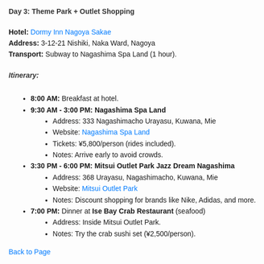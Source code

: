 <html>
<head>
    <title>Day 3</title>
    <style>
        body {
            font-family: Arial, sans-serif;
            line-height: 1.6;
            margin: 20px;
        }
        h4, h5 {
            color: #333;
        }
        ul {
            list-style-type: disc;
            margin-left: 20px;
        }
        a {
            color: #007BFF;
            text-decoration: none;
        }
        a:hover {
            text-decoration: underline;
        }
    </style>
</head>
<body>
    <div>
        <h4><strong>Day 3: Theme Park + Outlet Shopping</strong></h4>
        <p><strong>Hotel:</strong> <a href="https://www.hotespa.net/hotels/nagoya_sakae/">Dormy Inn Nagoya Sakae</a><br>
        <strong>Address:</strong> 3-12-21 Nishiki, Naka Ward, Nagoya<br>
        <strong>Transport:</strong> Subway to Nagashima Spa Land (1 hour).</p>
        <h5>Itinerary:</h5>
        <ul>
            <li><strong>8:00 AM:</strong> Breakfast at hotel.</li>
            <li><strong>9:30 AM - 3:00 PM:</strong> <strong>Nagashima Spa Land</strong>
                <ul>
                    <li>Address: 333 Nagashimacho Urayasu, Kuwana, Mie</li>
                    <li>Website: <a href="https://www.nagashima-onsen.co.jp/resort/">Nagashima Spa Land</a></li>
                    <li>Tickets: ¥5,800/person (rides included).</li>
                    <li>Notes: Arrive early to avoid crowds.</li>
                </ul>
            </li>
            <li><strong>3:30 PM - 6:00 PM:</strong> <strong>Mitsui Outlet Park Jazz Dream Nagashima</strong>
                <ul>
                    <li>Address: 368 Urayasu, Nagashimacho, Kuwana, Mie</li>
                    <li>Website: <a href="https://www.31op.com/nagashima/en/">Mitsui Outlet Park</a></li>
                    <li>Notes: Discount shopping for brands like Nike, Adidas, and more.</li>
                </ul>
            </li>
            <li><strong>7:00 PM:</strong> Dinner at <strong>Ise Bay Crab Restaurant</strong> (seafood)
                <ul>
                    <li>Address: Inside Mitsui Outlet Park.</li>
                    <li>Notes: Try the crab sushi set (¥2,500/person).</li>
                </ul>
            </li>
        </ul>
        <p><a href="https://inducedcandle172.github.io/inducedcandle172">Back to Page</a></p>
    </div>
</body>
</html>